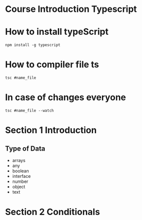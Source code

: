# Course Introduction Typescript

# How to install typeScript 
`npm install -g typescript`


# How to compiler file ts
`tsc #name_file`

# In case of changes everyone
`tsc #name_file --watch`


# Section 1 Introduction

## Type of Data
* arrays
* any
* boolean
* interface
* number
* object
* text


# Section 2 Conditionals